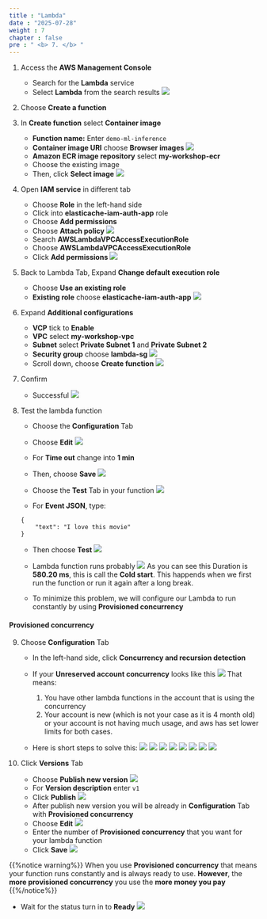 ```yaml
---
title : "Lambda"
date : "2025-07-28" 
weight : 7
chapter : false
pre : " <b> 7. </b> "
---
```


1. Access the **AWS Management Console**
    - Search for the **Lambda** service
    - Select **Lambda** from the search results
    ![](/images/7.Lambda/1.png)

2. Choose **Create a function**
3. In **Create function** select **Container image**
    - **Function name:** Enter `demo-ml-inference`
    - **Container image URI** choose **Browser images**
    ![](/images/7.Lambda/2.png)
    - **Amazon ECR image repository** select **my-workshop-ecr**
    - Choose the existing image
    - Then, click **Select image**
    ![](/images/7.Lambda/3.png)


4. Open **IAM service** in different tab
    - Choose **Role** in the left-hand side
    - Click into **elasticache-iam-auth-app** role
    - Choose **Add permissions** 
    - Choose **Attach policy**
    ![](/images/7.Lambda/4.png)
    - Search **AWSLambdaVPCAccessExecutionRole**
    - Choose **AWSLambdaVPCAccessExecutionRole**
    - Click **Add permissions**
    ![](/images/7.Lambda/5.png)


5. Back to Lambda Tab, Expand **Change default execution role**
    - Choose **Use an existing role**
    - **Existing role** choose **elasticache-iam-auth-app**
    ![](/images/7.Lambda/6.png)

6. Expand **Additional configurations**
    - **VCP** tick to **Enable**
    - **VPC** select **my-workshop-vpc**
    - **Subnet** select **Private Subnet 1** and **Private Subnet 2**
    - **Security group** choose **lambda-sg**
    ![](/images/7.Lambda/7.png)
    - Scroll down, choose **Create function**
    ![](/images/7.Lambda/8.png)

7. Confirm
    - Successful
    ![](/images/7.Lambda/9.png)

8. Test the lambda function
    - Choose the **Configuration** Tab
    - Choose **Edit**
    ![](/images/7.Lambda/10.png)
    - For **Time out** change into **1 min**
    - Then, choose **Save**
    ![](/images/7.Lambda/11.png)

    - Choose the **Test** Tab in your function
    ![](/images/7.Lambda/12.png)
    - For **Event JSON**, type:
    ```
    {
        "text": "I love this movie"
    }
    ```
    - Then choose **Test**
    ![](/images/7.Lambda/13.png)

    - Lambda function runs probably
    ![](/images/7.Lambda/14.png)
    As you can see this Duration is **580.20 ms**, this is call the **Cold start**. This happends when we first run the function or run it again after a long break. 

    - To minimize this problem, we will configure our Lambda to run constantly by using **Provisioned concurrency**

#### Provisioned concurrency
9. Choose **Configuration** Tab
    - In the left-hand side, click **Concurrency and recursion detection**
    - If your **Unreserved account concurrency** looks like this
    ![](/images/7.Lambda/15.png)
    That means:     
        1. You have other lambda functions in the account that is using  the concurrency
        2. Your account is new (which is not your case as it is 4 month old) or your account is not having much usage, and aws has set lower limits for both cases.

    - Here is short steps to solve this:
        ![](/images/7.Lambda/16.png)
        ![](/images/7.Lambda/17.png)
        ![](/images/7.Lambda/18.png)
        ![](/images/7.Lambda/19.png)
        ![](/images/7.Lambda/20.png)
        ![](/images/7.Lambda/21.png)
        ![](/images/7.Lambda/22.png)
        ![](/images/7.Lambda/23.png)

10. Click **Versions** Tab 
    - Choose **Publish new version**
    ![](/images/7.Lambda/24.png)
    - For **Version description** enter `v1`
    - Click **Publish**
    ![](/images/7.Lambda/25.png)
    - After publish new version you will be already in **Configuration** Tab with **Provisioned concurrency**
    - Choose **Edit**
    ![](/images/7.Lambda/26.png)
    - Enter the number of **Provisioned concurrency** that you want for your lambda function
    - Click **Save**
    ![](/images/7.Lambda/27.png)


{{%notice warning%}}
When you use **Provisioned concurrency** that means your function runs constantly and is always ready to use. **However**, the **more provisioned concurrency** you use the **more money you pay**
{{%/notice%}}
- Wait for the status turn in to **Ready** 
    ![](/images/7.Lambda/28.png)
